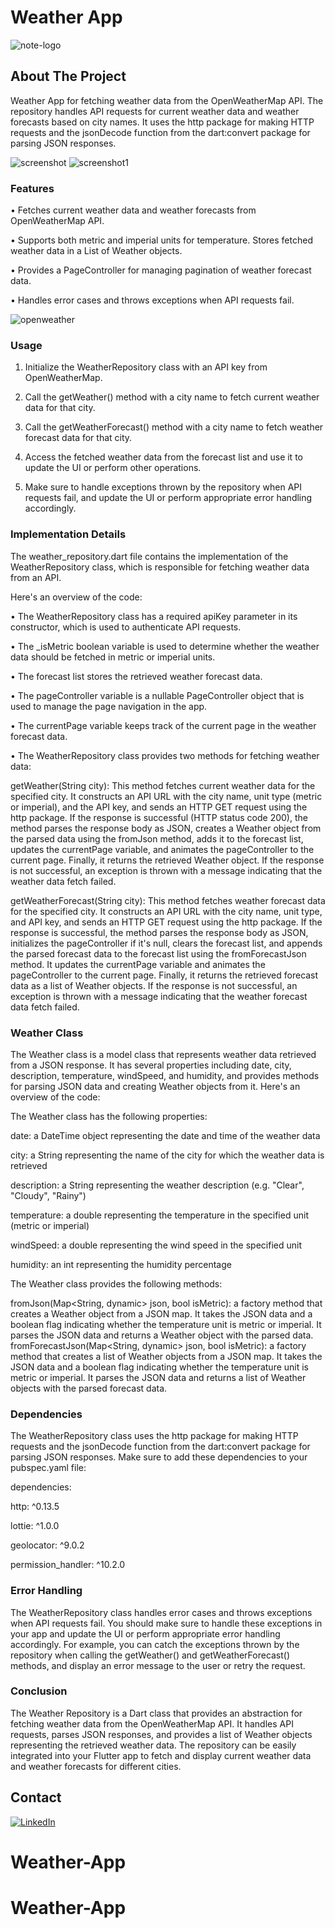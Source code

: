 # Weather App
![note-logo]




## About The Project

Weather App for fetching weather data from the OpenWeatherMap API. The repository handles API requests for current weather data and weather forecasts based on city names. It uses the http package for making HTTP requests and the jsonDecode function from the dart:convert package for parsing JSON responses.

![screenshot]  ![screenshot1]
### Features

•	Fetches current weather data and weather forecasts from OpenWeatherMap API.

•   Supports both metric and imperial units for temperature.
Stores fetched weather data in a List of Weather objects.

•   Provides a PageController for managing pagination of weather forecast data.

•   Handles error cases and throws exceptions when API requests fail.

![openweather]


### Usage
1. Initialize the WeatherRepository class with an API key from OpenWeatherMap.

2. Call the getWeather() method with a city name to fetch current weather data for that city.

3. Call the getWeatherForecast() method with a city name to fetch weather forecast data for that city.

4. Access the fetched weather data from the forecast list and use it to update the UI or perform other operations.

5. Make sure to handle exceptions thrown by the repository when API requests fail, and update the UI or perform appropriate error handling accordingly.

### Implementation Details

The weather_repository.dart file contains the implementation of the WeatherRepository class, which is responsible for fetching weather data from an API.

Here's an overview of the code:

•   The WeatherRepository class has a required apiKey parameter in its constructor, which is used to authenticate API requests.

•   The _isMetric boolean variable is used to determine whether the weather data should be fetched in metric or imperial units.

•   The forecast list stores the retrieved weather forecast data.

•   The pageController variable is a nullable PageController object that is used to manage the page navigation in the app.

•   The currentPage variable keeps track of the current page in the weather forecast data.

•   The WeatherRepository class provides two methods for fetching weather data:

getWeather(String city): This method fetches current weather data for the specified city. It constructs an API URL with the city name, unit type (metric or imperial), and the API key, and sends an HTTP GET request using the http package. If the response is successful (HTTP status code 200), the method parses the response body as JSON, creates a Weather object from the parsed data using the fromJson method, adds it to the forecast list, updates the currentPage variable, and animates the pageController to the current page. Finally, it returns the retrieved Weather object. If the response is not successful, an exception is thrown with a message indicating that the weather data fetch failed.

getWeatherForecast(String city): This method fetches weather forecast data for the specified city. It constructs an API URL with the city name, unit type, and API key, and sends an HTTP GET request using the http package. If the response is successful, the method parses the response body as JSON, initializes the pageController if it's null, clears the forecast list, and appends the parsed forecast data to the forecast list using the fromForecastJson method. It updates the currentPage variable and animates the pageController to the current page. Finally, it returns the retrieved forecast data as a list of Weather objects. If the response is not successful, an exception is thrown with a message indicating that the weather forecast data fetch failed.

### Weather Class

The Weather class is a model class that represents weather data retrieved from a JSON response. It has several properties including date, city, description, temperature, windSpeed, and humidity, and provides methods for parsing JSON data and creating Weather objects from it. Here's an overview of the code:

The Weather class has the following properties:

date: a DateTime object representing the date and time of the weather data

city: a String representing the name of the city for which the weather data is retrieved

description: a String representing the weather description (e.g. "Clear", "Cloudy", "Rainy")

temperature: a double representing the temperature in the specified unit (metric or imperial)

windSpeed: a double representing the wind speed in the specified unit

humidity: an int representing the humidity percentage


The Weather class provides the following methods:

fromJson(Map<String, dynamic> json, bool isMetric): a factory method that creates a Weather object from a JSON map. It takes the JSON data and a boolean flag indicating whether the temperature unit is metric or imperial. It parses the JSON data and returns a Weather object with the parsed data.
fromForecastJson(Map<String, dynamic> json, bool isMetric): a factory method that creates a list of Weather objects from a JSON map. It takes the JSON data and a boolean flag indicating whether the temperature unit is metric or imperial. It parses the JSON data and returns a list of Weather objects with the parsed forecast data.

### Dependencies
The WeatherRepository class uses the http package for making HTTP requests and the jsonDecode function from the dart:convert package for parsing JSON responses. Make sure to add these dependencies to your pubspec.yaml file:

dependencies:

http: ^0.13.5

lottie: ^1.0.0

geolocator: ^9.0.2

permission_handler: ^10.2.0

### Error Handling
The WeatherRepository class handles error cases and throws exceptions when API requests fail. You should make sure to handle these exceptions in your app and update the UI or perform appropriate error handling accordingly. For example, you can catch the exceptions thrown by the repository when calling the getWeather() and getWeatherForecast() methods, and display an error message to the user or retry the request.

### Conclusion
The Weather Repository is a Dart class that provides an abstraction for fetching weather data from the OpenWeatherMap API. It handles API requests, parses JSON responses, and provides a list of Weather objects representing the retrieved weather data. The repository can be easily integrated into your Flutter app to fetch and display current weather data and weather forecasts for different cities.





## Contact
[![LinkedIn][linkedin-shield]][linkedin-url]








[linkedin-shield]: https://img.shields.io/badge/-LinkedIn-black.svg?style=for-the-badge&logo=linkedin&colorB=555
[linkedin-url]: https://www.linkedin.com/in/ivan-cilakov-551489168/
[product-screenshot]: images/screenshot.png
[note-logo]: https://i.imgur.com/l5FQe3Db.jpg
[openweather]: https://i.imgur.com/hmU0JBrm.jpg
[screenshot]: https://i.imgur.com/qRozjdzl.png
[screenshot1]: https://i.imgur.com/YFtcKnVl.png




 


# Weather-App
# Weather-App
